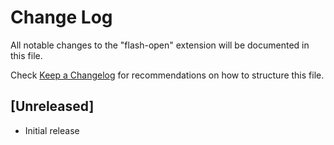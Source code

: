 # Change Log
All notable changes to the "flash-open" extension will be documented in this file.

Check [Keep a Changelog](http://keepachangelog.com/) for recommendations on how to structure this file.

## [Unreleased]
- Initial release